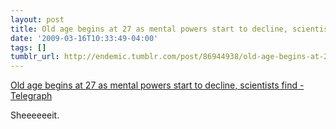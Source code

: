 ```yaml
---
layout: post
title: Old age begins at 27 as mental powers start to decline, scientists find - Telegraph
date: '2009-03-16T10:33:49-04:00'
tags: []
tumblr_url: http://endemic.tumblr.com/post/86944938/old-age-begins-at-27-as-mental-powers-start-to
---
```

[Old age begins at 27 as mental powers start to decline, scientists find - Telegraph](http://www.telegraph.co.uk/news/newstopics/howaboutthat/4995546/Old-age-begins-at-27-as-mental-powers-start-to-decline-scientists-find.html)  

Sheeeeeeit.

